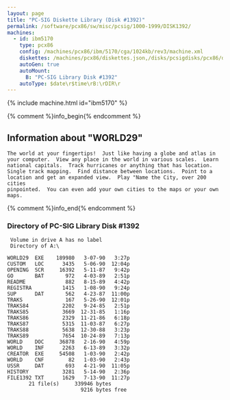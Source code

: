 ```yaml
---
layout: page
title: "PC-SIG Diskette Library (Disk #1392)"
permalink: /software/pcx86/sw/misc/pcsig/1000-1999/DISK1392/
machines:
  - id: ibm5170
    type: pcx86
    config: /machines/pcx86/ibm/5170/cga/1024kb/rev3/machine.xml
    diskettes: /machines/pcx86/diskettes.json,/disks/pcsigdisks/pcx86/diskettes.json
    autoGen: true
    autoMount:
      B: "PC-SIG Library Disk #1392"
    autoType: $date\r$time\rB:\rDIR\r
---
```


{% include machine.html id="ibm5170" %}

{% comment %}info_begin{% endcomment %}

## Information about "WORLD29"

    The world at your fingertips!  Just like having a globe and atlas in
    your computer.  View any place in the world in various scales.  Learn
    national capitals.  Track hurricanes or anything that has location.
    Single track mapping.  Find distance between locations.  Point to a
    location and get an expanded view.  Play "Name the City, over 200
    cities
    pinpointed.  You can even add your own cities to the maps or your own
    maps.
{% comment %}info_end{% endcomment %}


### Directory of PC-SIG Library Disk #1392

     Volume in drive A has no label
     Directory of A:\

    WORLD29  EXE    189980   3-07-90   3:27p
    CUSTOM   LOC      3435   5-06-90  12:04p
    OPENING  SCR     16392   5-11-87   9:42p
    GO       BAT       972   4-03-89   2:51p
    README             882   8-15-89   4:42p
    REGISTRA          1415   1-08-90   9:24p
    SUP      DAT       562   4-23-87  11:00p
    TRAKS              167   5-26-90  12:01p
    TRAKS84           2202   9-24-85   2:51p
    TRAKS85           3669  12-31-85   1:16p
    TRAKS86           2329  11-21-86   6:18p
    TRAKS87           5315  11-03-87   6:27p
    TRAKS88           5638  12-30-88   3:23p
    TRAKS89           7654  10-24-89   7:13p
    WORLD    DOC     36878   2-16-90   4:59p
    WORLD    INF      2263   6-13-89   3:32p
    CREATOR  EXE     54508   1-03-90   2:42p
    WORLD    CNF        82   1-03-90   2:43p
    USSR     DAT       693   4-21-90  11:05p
    HISTORY           3281   5-14-90   2:36p
    FILE1392 TXT      1629   7-13-90  11:27p
           21 file(s)     339946 bytes
                            9216 bytes free
